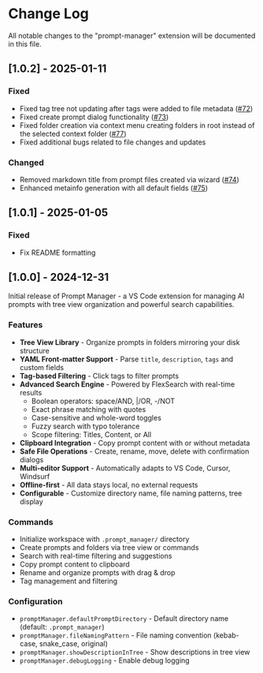 # Change Log

All notable changes to the "prompt-manager" extension will be documented in this file.

## [1.0.2] - 2025-01-11

### Fixed

- Fixed tag tree not updating after tags were added to file metadata ([#72](https://github.com/necrokot-org/prompt-manager/pull/72))
- Fixed create prompt dialog functionality ([#73](https://github.com/necrokot-org/prompt-manager/pull/73))
- Fixed folder creation via context menu creating folders in root instead of the selected context folder ([#77](https://github.com/necrokot-org/prompt-manager/pull/77))
- Fixed additional bugs related to file changes and updates

### Changed

- Removed markdown title from prompt files created via wizard ([#74](https://github.com/necrokot-org/prompt-manager/pull/74))
- Enhanced metainfo generation with all default fields ([#75](https://github.com/necrokot-org/prompt-manager/pull/75))

## [1.0.1] - 2025-01-05

### Fixed

- Fix README formatting

## [1.0.0] - 2024-12-31

Initial release of Prompt Manager - a VS Code extension for managing AI prompts with tree view organization and powerful search capabilities.

### Features

- **Tree View Library** - Organize prompts in folders mirroring your disk structure
- **YAML Front-matter Support** - Parse `title`, `description`, `tags` and custom fields
- **Tag-based Filtering** - Click tags to filter prompts
- **Advanced Search Engine** - Powered by FlexSearch with real-time results
  - Boolean operators: space/AND, |/OR, -/NOT
  - Exact phrase matching with quotes
  - Case-sensitive and whole-word toggles
  - Fuzzy search with typo tolerance
  - Scope filtering: Titles, Content, or All
- **Clipboard Integration** - Copy prompt content with or without metadata
- **Safe File Operations** - Create, rename, move, delete with confirmation dialogs
- **Multi-editor Support** - Automatically adapts to VS Code, Cursor, Windsurf
- **Offline-first** - All data stays local, no external requests
- **Configurable** - Customize directory name, file naming patterns, tree display

### Commands

- Initialize workspace with `.prompt_manager/` directory
- Create prompts and folders via tree view or commands
- Search with real-time filtering and suggestions
- Copy prompt content to clipboard
- Rename and organize prompts with drag & drop
- Tag management and filtering

### Configuration

- `promptManager.defaultPromptDirectory` - Default directory name (default: `.prompt_manager`)
- `promptManager.fileNamingPattern` - File naming convention (kebab-case, snake_case, original)
- `promptManager.showDescriptionInTree` - Show descriptions in tree view
- `promptManager.debugLogging` - Enable debug logging
